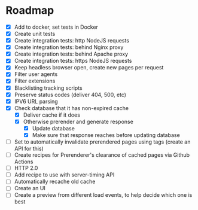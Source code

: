 # Roadmap

- [x] Add to docker, set tests in Docker
- [x] Create unit tests
- [x] Create integration tests: http NodeJS requests
- [x] Create integration tests: behind Nginx proxy
- [x] Create integration tests: behind Apache proxy
- [x] Create integration tests: https NodeJS requests
- [x] Keep headless browser open, create new pages per request
- [x] Filter user agents
- [x] Filter extensions
- [x] Blacklisting tracking scripts
- [x] Preserve status codes (deliver 404, 500, etc)
- [x] IPV6 URL parsing
- [x] Check database that it has non-expired cache
  - [x] Deliver cache if it does
  - [x] Otherwise prerender and generate response
    - [x] Update database
    - [x] Make sure that response reaches before updating database
- [ ] Set to automatically invalidate prerendered pages using tags (create an API for this)
- [ ] Create recipes for Prerenderer's clearance of cached pages via Github Actions
- [ ] HTTP 2.0
- [ ] Add recipe to use with server-timing API
- [ ] Automatically recache old cache
- [ ] Create an UI
- [ ] Create a preview from different load events, to help decide which one is best

